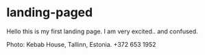 # landing-paged
Hello this is my first landing page.
I am very excited.. and confused.

Photo: Kebab House, Tallinn, Estonia. +372 653 1952